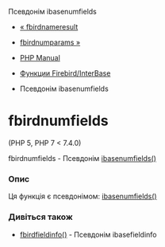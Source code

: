 Псевдонім ibasenumfields

-   [« fbirdnameresult](function.fbird-name-result.html)
    
-   [fbirdnumparams »](function.fbird-num-params.html)
    
-   [PHP Manual](index.md)
    
-   [Функции Firebird/InterBase](ref.ibase.md)
    
-   Псевдонім ibasenumfields
    

# fbirdnumfields

(PHP 5, PHP 7 < 7.4.0)

fbirdnumfields - Псевдонім [ibasenumfields()](function.ibase-num-fields.html)

### Опис

Ця функція є псевдонімом: [ibasenumfields()](function.ibase-num-fields.html)

### Дивіться також

-   [fbirdfieldinfo()](function.fbird-field-info.html) - Псевдонім ibasefieldinfo